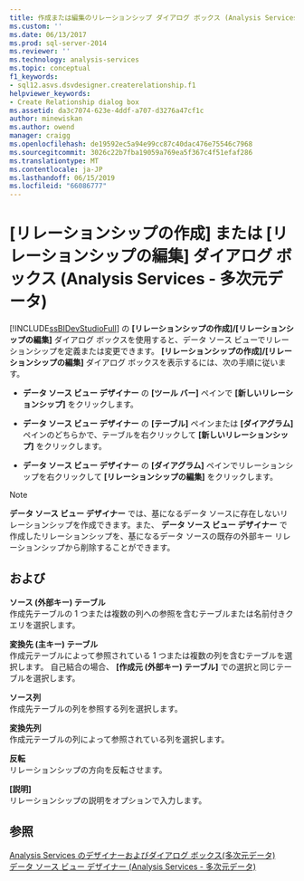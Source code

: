 ```yaml
---
title: 作成または編集のリレーションシップ ダイアログ ボックス (Analysis Services - 多次元データ) |Microsoft Docs
ms.custom: ''
ms.date: 06/13/2017
ms.prod: sql-server-2014
ms.reviewer: ''
ms.technology: analysis-services
ms.topic: conceptual
f1_keywords:
- sql12.asvs.dsvdesigner.createrelationship.f1
helpviewer_keywords:
- Create Relationship dialog box
ms.assetid: da3c7074-623e-4ddf-a707-d3276a47cf1c
author: minewiskan
ms.author: owend
manager: craigg
ms.openlocfilehash: de19592ec5a94e99cc87c40dac476e75546c7968
ms.sourcegitcommit: 3026c22b7fba19059a769ea5f367c4f51efaf286
ms.translationtype: MT
ms.contentlocale: ja-JP
ms.lasthandoff: 06/15/2019
ms.locfileid: "66086777"
---
```

# <a name="create-or-edit-relationship-dialog-box-analysis-services---multidimensional-data"></a>[リレーションシップの作成] または [リレーションシップの編集] ダイアログ ボックス (Analysis Services - 多次元データ)
  [!INCLUDE[ssBIDevStudioFull](../includes/ssbidevstudiofull-md.md)] の **[リレーションシップの作成]/[リレーションシップの編集]** ダイアログ ボックスを使用すると、データ ソース ビューでリレーションシップを定義または変更できます。 **[リレーションシップの作成]/[リレーションシップの編集]** ダイアログ ボックスを表示するには、次の手順に従います。  
  
-   **データ ソース ビュー デザイナー** の **[ツール バー]** ペインで **[新しいリレーションシップ]** をクリックします。  
  
-   **データ ソース ビュー デザイナー** の **[テーブル]** ペインまたは **[ダイアグラム]** ペインのどちらかで、テーブルを右クリックして **[新しいリレーションシップ]** をクリックします。  
  
-   **データ ソース ビュー デザイナー** の **[ダイアグラム]** ペインでリレーションシップを右クリックして **[リレーションシップの編集]** をクリックします。  
  
> [!NOTE]  
>  **データ ソース ビュー デザイナー** では、基になるデータ ソースに存在しないリレーションシップを作成できます。また、 **データ ソース ビュー デザイナー** で作成したリレーションシップを、基になるデータ ソースの既存の外部キー リレーションシップから削除することができます。  
  
## <a name="options"></a>および  
 **ソース (外部キー) テーブル**  
 作成先テーブルの 1 つまたは複数の列への参照を含むテーブルまたは名前付きクエリを選択します。  
  
 **変換先 (主キー) テーブル**  
 作成元テーブルによって参照されている 1 つまたは複数の列を含むテーブルを選択します。 自己結合の場合、 **[作成元 (外部キー) テーブル]** での選択と同じテーブルを選択します。  
  
 **ソース列**  
 作成先テーブルの列を参照する列を選択します。  
  
 **変換先列**  
 作成元テーブルの列によって参照されている列を選択します。  
  
 **反転**  
 リレーションシップの方向を反転させます。  
  
 **[説明]**  
 リレーションシップの説明をオプションで入力します。  
  
## <a name="see-also"></a>参照  
 [Analysis Services のデザイナーおよびダイアログ ボックス&#40;多次元データ&#41;](analysis-services-designers-and-dialog-boxes-multidimensional-data.md)   
 [データ ソース ビュー デザイナー (Analysis Services - 多次元データ)](data-source-view-designer-analysis-services-multidimensional-data.md)  
  
  
